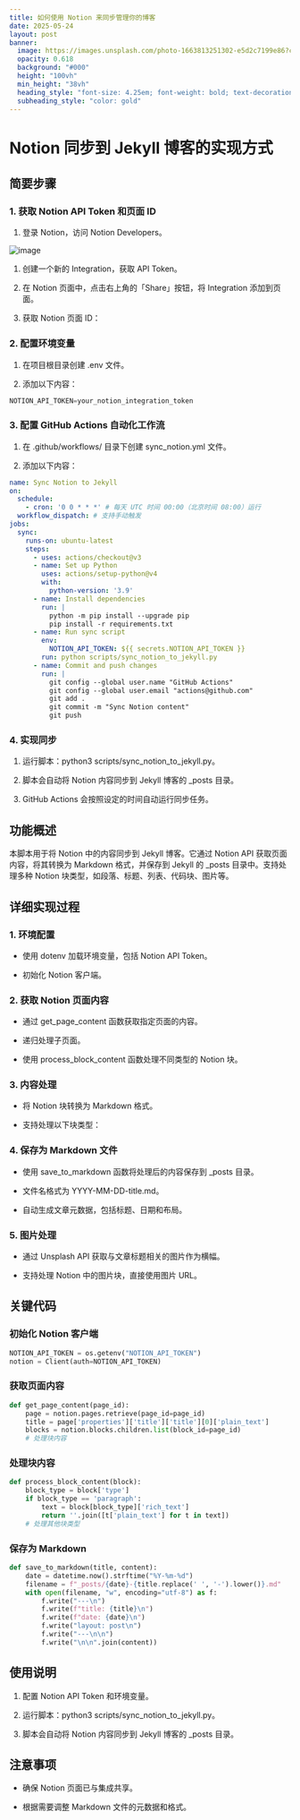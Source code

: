 ```yaml
---
title: 如何使用 Notion 来同步管理你的博客
date: 2025-05-24
layout: post
banner:
  image: https://images.unsplash.com/photo-1663813251302-e5d2c7199e86?crop=entropy&cs=tinysrgb&fit=max&fm=jpg&ixid=M3w2OTIwMzJ8MHwxfHJhbmRvbXx8fHx8fHx8fDE3NDgwNTA5NjV8&ixlib=rb-4.1.0&q=80&w=1080
  opacity: 0.618
  background: "#000"
  height: "100vh"
  min_height: "38vh"
  heading_style: "font-size: 4.25em; font-weight: bold; text-decoration: underline"
  subheading_style: "color: gold"
---
```


# Notion 同步到 Jekyll 博客的实现方式

## 简要步骤

### 1. 获取 Notion API Token 和页面 ID

1. 登录 Notion，访问 Notion Developers。

![image](https://prod-files-secure.s3.us-west-2.amazonaws.com/a7a0cc5a-89b9-4cda-8686-1fba0ca52f40/d19c1afe-dea5-4312-9333-786b0ba83054/image.png?X-Amz-Algorithm=AWS4-HMAC-SHA256&X-Amz-Content-Sha256=UNSIGNED-PAYLOAD&X-Amz-Credential=ASIAZI2LB4662XXY526L%2F20250524%2Fus-west-2%2Fs3%2Faws4_request&X-Amz-Date=20250524T014245Z&X-Amz-Expires=3600&X-Amz-Security-Token=IQoJb3JpZ2luX2VjEEIaCXVzLXdlc3QtMiJHMEUCIHWTbsM30pflCxqmYi6cT3usfY2soJORtNTlBld%2BgbhjAiEAuOgYpi6yIPAGj9qQycp%2BNlmwAqJjdVf1yV452sYpTdYqiAQI%2B%2F%2F%2F%2F%2F%2F%2F%2F%2F%2F%2FARAAGgw2Mzc0MjMxODM4MDUiDGqNU9k0TnSV5YatFSrcAzRwgBPM3O7Skc4IJGjtZwtKeKHfBTIpczSm9jwvKjo7LBsiDnwrPsBDuL8OSfSagQiRBxJYjTtzTKQ%2FDC2s2C%2BfpHsmbkx3B44dEB5CQfWkWc9xceuQIVTXAMLIbJoA90jna4jT1lBqBkNu%2B91Tvlh0w5CnHOssHt%2Ffe7MzXEpAUePvMs%2FJpIfSxlyDOeLqtGE9LKnYB65dY%2FSTbbeR1IkIRBlqtUJbtsr7uSc24w35zHxWW1h4V3LlsnK8PjPUxxydj1hyBYwEv1%2FQAogYlSq%2BVwuF5sQGW0uPc1p%2FMU8uKeiiPPB%2FJ6U5idxt7NeHDnpHAgiUeM9LSCq7cDmnpB3BbLFu8oRDUW9ozzaj5iRtmqBiagg7uuz%2FGsm6%2FWfBdsQ9BAC5LePpQ4zrT5r9NLJ9Ek28tCMkRnpsSDPTJWE3NATOYmPfyYUlMP4WAD71azG9fNYWBXKHZD0nu0amTYbbQVxNICmjqaZbqmeQ2r2LhqRUHvoc2ltSs36ddFzmBiVLAlN9k7HxSTdaVCSrEMohXei9gvGno%2B5ZTa54M1RCYHWWcQK7GwKnr79uiNNKcFHcddN5LbRm0VUUfN%2F3cYb5w4gbBdURJ9ONryskOXoCoEO8CJRbnDDBlpedMMDDxMEGOqUBU26TgMU88EiRYlpomX%2BAwwXBsfwqskuJBw3ErxQHCVs5FeW9ViXDxI%2B4KfTszZfBoDlrD%2BLdAKEpho1BEe5sMkozwhMO6U1OtHUq4R1ukT21OgC4%2BM61V4lvKaIhnJHHq9nQgm9FbCvBYr6qrsBNHFbx72u9N9KZHZS2UqY0DmkRUnm%2FlzJ5NczI%2BP5kcpkZB7z%2BHQ20xkF6AaMpp2SlAhY7zQfi&X-Amz-Signature=d170e33cc1fb074af9a0a661844ae65b3e98d33f6b2ca66248ee9a589bc03a97&X-Amz-SignedHeaders=host&x-id=GetObject)

1. 创建一个新的 Integration，获取 API Token。

1. 在 Notion 页面中，点击右上角的「Share」按钮，将 Integration 添加到页面。

1. 获取 Notion 页面 ID：


### 2. 配置环境变量

1. 在项目根目录创建 .env 文件。

1. 添加以下内容：

```javascript
NOTION_API_TOKEN=your_notion_integration_token
```

### 3. 配置 GitHub Actions 自动化工作流

1. 在 .github/workflows/ 目录下创建 sync_notion.yml 文件。

1. 添加以下内容：

```yaml
name: Sync Notion to Jekyll
on:
  schedule:
    - cron: '0 0 * * *' # 每天 UTC 时间 00:00（北京时间 08:00）运行
  workflow_dispatch: # 支持手动触发
jobs:
  sync:
    runs-on: ubuntu-latest
    steps:
      - uses: actions/checkout@v3
      - name: Set up Python
        uses: actions/setup-python@v4
        with:
          python-version: '3.9'
      - name: Install dependencies
        run: |
          python -m pip install --upgrade pip
          pip install -r requirements.txt
      - name: Run sync script
        env:
          NOTION_API_TOKEN: ${{ secrets.NOTION_API_TOKEN }}
        run: python scripts/sync_notion_to_jekyll.py
      - name: Commit and push changes
        run: |
          git config --global user.name "GitHub Actions"
          git config --global user.email "actions@github.com"
          git add .
          git commit -m "Sync Notion content"
          git push
```

### 4. 实现同步

1. 运行脚本：python3 scripts/sync_notion_to_jekyll.py。

1. 脚本会自动将 Notion 内容同步到 Jekyll 博客的 _posts 目录。

1. GitHub Actions 会按照设定的时间自动运行同步任务。

## 功能概述

本脚本用于将 Notion 中的内容同步到 Jekyll 博客。它通过 Notion API 获取页面内容，将其转换为 Markdown 格式，并保存到 Jekyll 的 _posts 目录中。支持处理多种 Notion 块类型，如段落、标题、列表、代码块、图片等。

## 详细实现过程

### 1. 环境配置

- 使用 dotenv 加载环境变量，包括 Notion API Token。

- 初始化 Notion 客户端。

### 2. 获取 Notion 页面内容

- 通过 get_page_content 函数获取指定页面的内容。

- 递归处理子页面。

- 使用 process_block_content 函数处理不同类型的 Notion 块。

### 3. 内容处理

- 将 Notion 块转换为 Markdown 格式。

- 支持处理以下块类型：


### 4. 保存为 Markdown 文件

- 使用 save_to_markdown 函数将处理后的内容保存到 _posts 目录。

- 文件名格式为 YYYY-MM-DD-title.md。

- 自动生成文章元数据，包括标题、日期和布局。

### 5. 图片处理

- 通过 Unsplash API 获取与文章标题相关的图片作为横幅。

- 支持处理 Notion 中的图片块，直接使用图片 URL。

## 关键代码

### 初始化 Notion 客户端

```python
NOTION_API_TOKEN = os.getenv("NOTION_API_TOKEN")
notion = Client(auth=NOTION_API_TOKEN)
```

### 获取页面内容

```python
def get_page_content(page_id):
    page = notion.pages.retrieve(page_id=page_id)
    title = page['properties']['title']['title'][0]['plain_text']
    blocks = notion.blocks.children.list(block_id=page_id)
    # 处理块内容
```

### 处理块内容

```python
def process_block_content(block):
    block_type = block['type']
    if block_type == 'paragraph':
        text = block[block_type]['rich_text']
        return ''.join([t['plain_text'] for t in text])
    # 处理其他块类型
```

### 保存为 Markdown

```python
def save_to_markdown(title, content):
    date = datetime.now().strftime("%Y-%m-%d")
    filename = f"_posts/{date}-{title.replace(' ', '-').lower()}.md"
    with open(filename, "w", encoding="utf-8") as f:
        f.write("---\n")
        f.write(f"title: {title}\n")
        f.write(f"date: {date}\n")
        f.write("layout: post\n")
        f.write("---\n\n")
        f.write("\n\n".join(content))
```

## 使用说明

1. 配置 Notion API Token 和环境变量。

1. 运行脚本：python3 scripts/sync_notion_to_jekyll.py。

1. 脚本会自动将 Notion 内容同步到 Jekyll 博客的 _posts 目录。

## 注意事项

- 确保 Notion 页面已与集成共享。

- 根据需要调整 Markdown 文件的元数据和格式。